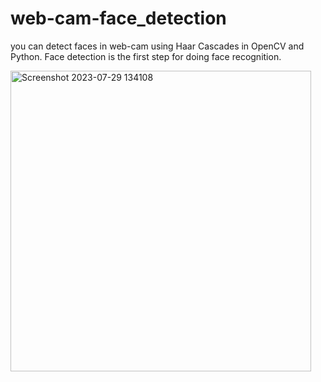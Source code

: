 # web-cam-face_detection
 you can detect faces in web-cam using Haar Cascades in OpenCV and Python. Face detection is the first step for doing face recognition. 
 
<img width="481" alt="Screenshot 2023-07-29 134108" src="https://github.com/Abhash1916/web-cam-face_detection/assets/126318799/2a9b396a-4aaf-4425-9b67-f3e38e9919fe">

